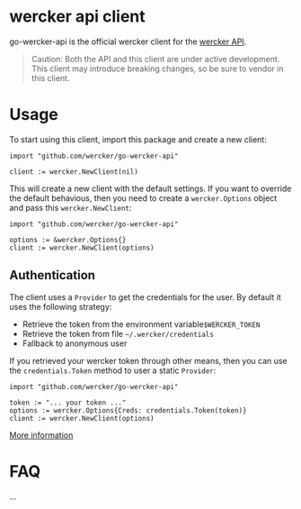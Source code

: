 # wercker api client

go-wercker-api is the official wercker client for the
[wercker API][api-docs].

> Caution: Both the API and this client are under active development. This
> client may introduce breaking changes, so be sure to vendor in this client.

# Usage

To start using this client, import this package and create a new client:

```golang
import "github.com/wercker/go-wercker-api"

client := wercker.NewClient(nil)
```

This will create a new client with the default settings. If you want to override
the default behavious, then you need to create a `wercker.Options` object and
pass this `wercker.NewClient`:

```golang
import "github.com/wercker/go-wercker-api"

options := &wercker.Options{}
client := wercker.NewClient(options)
```

## Authentication

The client uses a `Provider` to get the credentials for the user. By default it
uses the following strategy:

- Retrieve the token from the environment variable`$WERCKER_TOKEN`
- Retrieve the token from file `~/.wercker/credentials`
- Fallback to anonymous user

If you retrieved your wercker token through other means, then you can use the
`credentials.Token` method to user a static `Provider`:

```golang
import "github.com/wercker/go-wercker-api"

token := "... your token ..."
options := wercker.Options{Creds: credentials.Token(token)}
client := wercker.NewClient(options)
```

[More information][auth-docs]

# FAQ

...

[api-docs]: http://devcenter.wercker.com/api/index.html
[auth-docs]: docs/authentication.md
